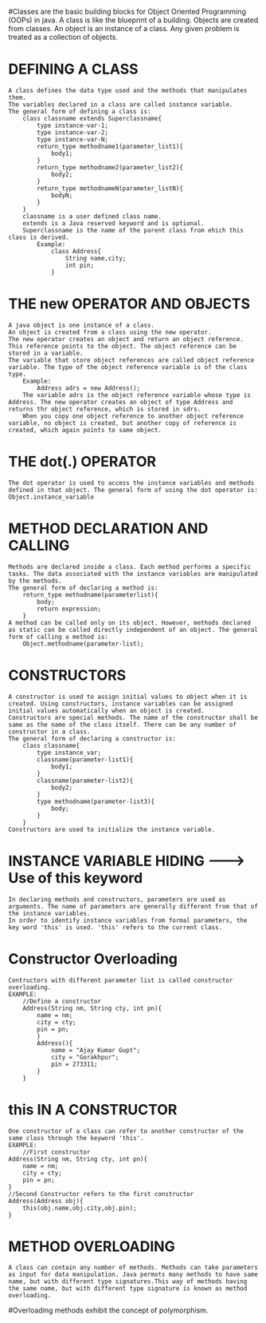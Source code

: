 #Classes are the basic building blocks for Object Oriented Programming (OOPs) in java. A class is like the blueprint of a building. Objects are created from classes. An object is an instance of a class. Any given problem is treated as a collection of objects.
# DEFINING A CLASS
    A class defines the data type used and the methods that manipulates them.
    The variables declared in a class are called instance variable.
    The general form of defining a class is:
        class classname extends Superclassname{
            type instance-var-1;
            type instance-var-2;
            type instance-var-N;
            return_type methodname1(parameter_list1){
                body1;
            }
            return_type methodname2(parameter_list2){
                body2;
            }
            return_type methodnameN(parameter_listN){
                bodyN;
            }
        }
        classname is a user defined class name.
        extends is a Java reserved keyword and is optional.
        Superclassname is the name of the parent class from ehich this class is derived.
            Example:
                class Address{
                    String name,city;
                    int pin;
                }
                
# THE new OPERATOR AND OBJECTS
    A java object is one instance of a class.
    An object is created from a class using the new operator.
    The new operator creates an object and return an object reference.
    This reference points to the object. The object reference can be stored in a variable.
    The variable that store object references are called object reference variable. The type of the object reference variable is of the class type.
        Example:
            Address adrs = new Address();
        The variable adrs is the object reference variable whose type is Address. The new operator creates an object of type Address and returns thr object reference, which is stored in sdrs.
        When you copy one object reference to another object reference variable, no object is created, but another copy of reference is created, which again points to same object.
        
# THE dot(.) OPERATOR
    The dot operator is used to access the instance variables and methods defined in that object. The general form of using the dot operator is:
    Object.instance_variable
    
# METHOD DECLARATION AND CALLING
    Methods are declared inside a class. Each method performs a specific tasks. The data associated with the instance variables are manipulated by the methods.
    The general form of declaring a method is:
        return_type methodname(parameterlist){
            body;
            return expression;
        }
    A method can be called only on its object. However, methods declared as static can be called directly independent of an object. The general form of calling a method is:
        Object.methodname(parameter-list);
        
# CONSTRUCTORS
    A constructor is used to assign initial values to object when it is created. Using constructors, instance variables can be assigned initial values automatically when an object is created.
    Constructors are special methods. The name of the constructor shall be same as the name of the class itself. There can be any number of constructor in a class.
    The general form of declaring a constructor is:
        class classname{
            type instance_var;
            classname(parameter-list1){
                body1;
            }
            classname(parameter-list2){
                body2;
            }
            type methodname(parameter-list3){
                body;
            }
        }
    Constructors are used to initialize the instance variable.
        
# INSTANCE VARIABLE HIDING ---> Use of this keyword
    In declaring methods and constructors, parameters are used as arguments. The name of parameters are generally different from that of the instance variables.
    In order to identify instance variables from formal parameters, the key word 'this' is used. 'this' refers to the current class.
    
# Constructor Overloading
    Contructors with different parameter list is called constructor overloading.
    EXAMPLE:
        //Define a constructor
	    Address(String nm, String cty, int pn){
		    name = nm;
		    city = cty;
		    pin = pn;
	        }
            Address(){
		        name = "Ajay Kumar Gupt";
		        city = "Gorakhpur";
		        pin = 273311;
	        }
        }
        
# this IN A CONSTRUCTOR
    One constructor of a class can refer to another constructor of the same class through the keyword 'this'. 
    EXAMPLE:
        //First constructor
	Address(String nm, String cty, int pn){
		name = nm;
		city = cty;
		pin = pn;
	}
	//Second Constructor refers to the first constructor
	Address(Address obj){
		this(obj.name,obj.city,obj.pin);
	}
	
# METHOD OVERLOADING
	A class can contain any number of methods. Methods can take parameters as input for data manipulation. Java permots many methods to have same name, but with different type signatures.This way of methods having the same name, but with different type signature is known as method overloading.
#Overloading methods exhibit the concept of polymorphism.


	
	
